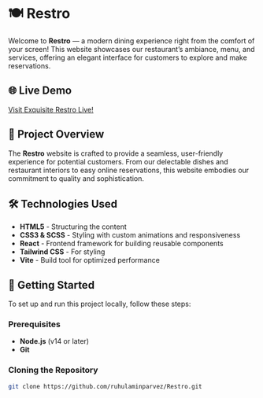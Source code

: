 # 🍽️ Restro

Welcome to **Restro** — a modern dining experience right from the comfort of your screen! This website showcases our restaurant’s ambiance, menu, and services, offering an elegant interface for customers to explore and make reservations.

## 🌐 Live Demo
[Visit Exquisite Restro Live!](https://restroos.netlify.app/)

## 📖 Project Overview

The **Restro** website is crafted to provide a seamless, user-friendly experience for potential customers. From our delectable dishes and restaurant interiors to easy online reservations, this website embodies our commitment to quality and sophistication.

## 🛠️ Technologies Used

- **HTML5** - Structuring the content
- **CSS3 & SCSS** - Styling with custom animations and responsiveness
- **React** - Frontend framework for building reusable components
- **Tailwind CSS** - For styling
- **Vite** - Build tool for optimized performance

## 🚀 Getting Started

To set up and run this project locally, follow these steps:

### Prerequisites
- **Node.js** (v14 or later)
- **Git**

### Cloning the Repository
   ```bash
   git clone https://github.com/ruhulaminparvez/Restro.git
   ```